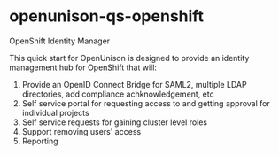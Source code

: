 # openunison-qs-openshift
OpenShift Identity Manager

This quick start for OpenUnison is designed to provide an identity management hub for OpenShift that will:

1. Provide an OpenID Connect Bridge for SAML2, multiple LDAP directories, add compliance achknowledgement, etc
2. Self service portal for requesting access to and getting approval for individual projects
3. Self service requests for gaining cluster level roles
4. Support removing users' access
5. Reporting


